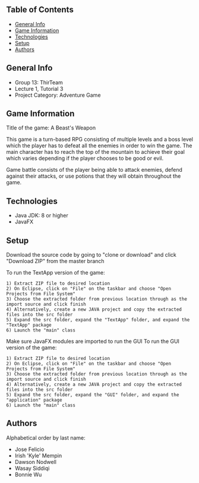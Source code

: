 ## Table of Contents
* [General Info](#general-info)
* [Game Information](#game-inforamation)
* [Technologies](#technologies)
* [Setup](#setup)
* [Authors](#authors)

## General Info
* Group 13: ThirTeam
* Lecture 1, Tutorial 3
* Project Category: Adventure Game

## Game Information
Title of the game: A Beast's Weapon

This game is a turn-based RPG consisting of multiple levels and a boss level which the player has
to defeat all the enemies in order to win the game. The main character has to reach the top of the mountain to achieve their goal
which varies depending if the player chooses to be good or evil.

Game battle consists of the player being able to attack enemies, defend against their 
attacks, or use potions that they will obtain throughout the game.

## Technologies
* Java JDK: 8 or higher
* JavaFX

## Setup
Download the source code by going to "clone or download" and click "Download ZIP" from the master branch

To run the TextApp version of the game:

```
1) Extract ZIP file to desired location
2) On Eclipse, click on "File" on the taskbar and choose "Open Projects from File System"
3) Choose the extracted folder from previous location through as the import source and click finish
4) Alternatively, create a new JAVA project and copy the extracted files into the src folder
5) Expand the src folder, expand the "TextApp" folder, and expand the "TextApp" package
6) Launch the "main" class
```

Make sure JavaFX modules are imported to run the GUI
To run the GUI version of the game:
```
1) Extract ZIP file to desired location
2) On Eclipse, click on "File" on the taskbar and choose "Open Projects from File System"
3) Choose the extracted folder from previous location through as the import source and click finish
4) Alternatively, create a new JAVA project and copy the extracted files into the src folder
5) Expand the src folder, expand the "GUI" folder, and expand the "application" package
6) Launch the "main" class
```

## Authors
Alphabetical order by last name:
* Jose Felicio
* Irish 'Kyle' Mempin
* Dawson Nodwell
* Wasay Siddiqi
* Bonnie Wu

